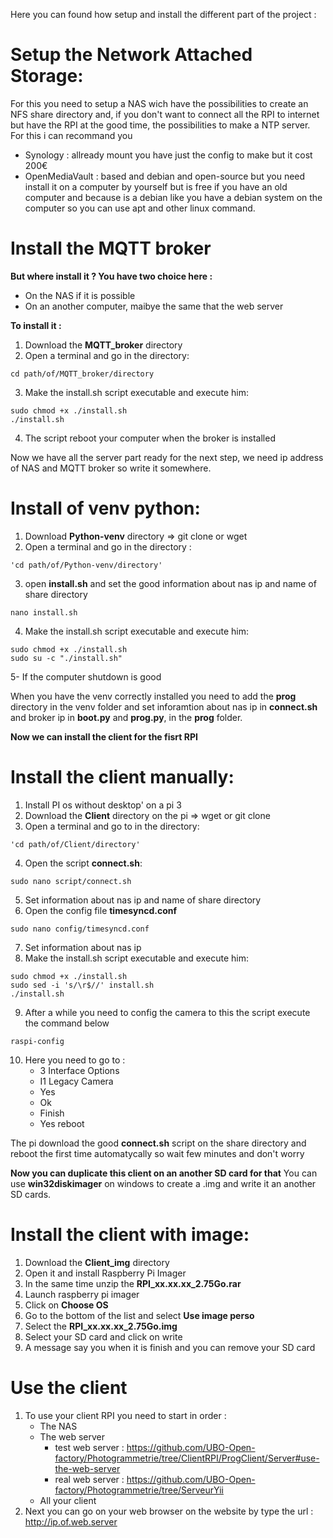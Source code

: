 Here you can found how setup and install the different part of the
project :

# Setup the Network Attached Storage:

For this you need to setup a NAS wich have the possibilities to create an NFS share directory and, if you don't want to connect all the RPI to internet but have the RPI at the good time, the possibilities to make a NTP server. For this i can recommand you

- Synology : allready mount you have just the config to make but it cost 200€
- OpenMediaVault : based and debian and open-source but you need install it on a computer by yourself but is free if you have an old computer and because is a debian like you have a debian system on the computer so you can use apt and other linux command.

# Install the MQTT broker

**But where install it ? You have two choice here :**
- On the NAS if it is possible
- On an another computer, maibye the same that the web server

**To install it :**

1. Download the **MQTT_broker** directory
2. Open a terminal and go in the directory:
```
cd path/of/MQTT_broker/directory
```
3. Make the install.sh script executable and execute him:
```
sudo chmod +x ./install.sh
./install.sh
```
4. The script reboot your computer when the broker is installed

Now we have all the server part ready for the next step, we need
ip address of NAS and MQTT broker so write it somewhere.

# Install of venv python:

1. Download **Python-venv** directory => git clone or wget
2. Open a terminal and go in the directory : 
```
'cd path/of/Python-venv/directory'
```
3. open **install.sh** and set the good information about nas ip and name of share directory
```
nano install.sh
```
4. Make the install.sh script executable and execute him:
```
sudo chmod +x ./install.sh
sudo su -c "./install.sh"
```
5- If the computer shutdown is good
		
When you have the venv correctly installed you need to add the **prog** directory in the venv folder and set inforamtion about nas ip in **connect.sh** and broker ip in **boot.py** and **prog.py**, in the **prog** folder.
			
**Now we can install the client for the fisrt RPI**
# Install the client manually:
1. Install PI os without desktop' on a pi 3
2. Download the **Client** directory on the pi => wget or git clone
3. Open a terminal and go to in the directory:
```
'cd path/of/Client/directory'
```
4. Open the script **connect.sh**:
```
sudo nano script/connect.sh
```
5. Set information about nas ip and name of share directory
6. Open the config file **timesyncd.conf**
```
sudo nano config/timesyncd.conf
```
7. Set information about nas ip
8. Make the install.sh script executable and execute him:
```
sudo chmod +x ./install.sh
sudo sed -i 's/\r$//' install.sh
./install.sh
```
9. After a while you need to config the camera to this the script execute the command below
```
raspi-config 
```
10. Here you need to go to :
	- 3 Interface Options
	- I1 Legacy Camera
	- Yes
	- Ok
	- Finish
	- Yes reboot

The pi download the good **connect.sh** script on the share directory and reboot the first time automatycally so wait few minutes and don't worry

**Now you can duplicate this client on an another SD card for that**
You can use **win32diskimager** on windows to create a .img and write it an another SD cards.

# Install the client with image:
1. Download the **Client_img** directory
2. Open it and install Raspberry Pi Imager
3. In the same time unzip the **RPI_xx.xx.xx_2.75Go.rar**
4. Launch raspberry pi imager
5. Click on **Choose OS**
6. Go to the bottom of the list and select **Use image perso**
7. Select the **RPI_xx.xx.xx_2.75Go.img**
8. Select your SD card and click on write
9. A message say you when it is finish and you can remove your SD card

# Use the client

1. To use your client RPI you need to start in order :
	- The NAS
	- The web server
		- test web server : https://github.com/UBO-Open-factory/Photogrammetrie/tree/ClientRPI/ProgClient/Server#use-the-web-server
		- real web server : https://github.com/UBO-Open-factory/Photogrammetrie/tree/ServeurYii
	- All your client
2. Next you can go on your web browser on the website by type the url : http://ip.of.web.server
